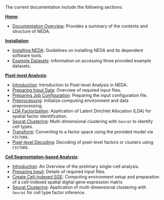 The current documentation include the following sections:


[**Home**](../index.md):

* [Documentation Overview](./documentation_overview.md): Provides a summary of the contents and structure of NEDA.

[**Installation**](../index.md):

* [Installing NEDA](../installation/installation.md): Guidelines on installing NEDA and its dependent software tools.
* [Example Datasets](../installation/example_data.md): Information on accessing three provided example datasets.


[**Pixel-level Analysis**](../analysis/hex_idx/intro.md):

* [Introduction](../analysis/hex_idx/intro.md): Introduction to Pixel-level Analysis in NEDA.
* [Preparing Input Data](../analysis/hex_idx/prepare_data.md): Overview of required input files.
* [Preparing Job Configuration](../analysis/hex_idx/job_config.md): Preparing the input configuration file.
* [Preprocessing](../analysis/hex_idx/step1-preprocess.md): Initialize computing environment and data preprocessing.
* [LDA Factorization](../analysis/hex_idx/step2a-LDA.md): Application of Latent Dirichlet Allocation (LDA) for spatial factor identification.
* [Seurat Clustering](../analysis/hex_idx/step2b-seurat.md): Multi-dimensional clustering with `Seurat` to identify cell types.
* [Transform](../analysis/hex_idx/step3-transform.md): Converting to a factor space using the provided model via `FICTURE`.
* [Pixel-level Decoding](../analysis/hex_idx/step4-decode.md): Decoding of pixel-level factors or clusters using `FICTURE`.


[**Cell Segmentation-based Analysis**](../analysis/cell_idx/intro.md):

* [Introduction](../analysis/cell_idx/intro.md): An Overview of the prelimary single-cell analysis.
* [Preparing Input](../analysis/cell_idx/prepare_data.md): Details of required input files.
* [Create Cell-indexed SGE](../analysis/cell_idx/step1-cell_SGE.md): Computing environment setup and preparation of a cell-indexed spatial digital gene expression matrix 
* [Seurat Clustering](../analysis/cell_idx/step2-Seurat-clustering.md): Application of multi-dimensional clustering with `Seurat` for cell type factor inference.
